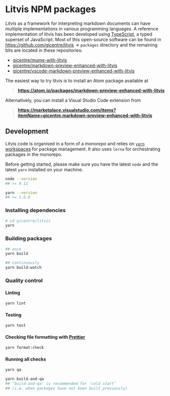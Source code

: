 # Litvis NPM packages

_Litvis_ as a framework for interpreting markdown documents can have multiple implementations in various programming languages.
A reference implementation of litvis has been developed using [TypeScript](https://www.typescriptlang.org/), a typed superset of JavaScript.
Most of this open-source software can be found in https://github.com/gicentre/litvis → `packages` directory and the remaining bits are located in these repositories:

- [gicentre/mume-with-litvis](https://github.com/gicentre/mume-with-litvis)
- [gicentre/markdown-preview-enhanced-with-litvis](https://github.com/gicentre/markdown-preview-enhanced-with-litvis)
- [gicentre/vscode-markdown-preview-enhanced-with-litvis](https://github.com/gicentre/vscode-markdown-preview-enhanced-with-litvis)

The easiest way to try litvis is to install an Atom package available at

> **https://atom.io/packages/markdown-preview-enhanced-with-litvis**

Alternatively, you can install a Visual Studio Code extension from

> **https://marketplace.visualstudio.com/items?itemName=gicentre.markdown-preview-enhanced-with-litvis**

## Development

Litvis code is organised in a form of a _monorepo_ and relies on [`yarn` workspaces](https://yarnpkg.com/lang/en/docs/workspaces/) for package management.
It also uses `lerna` for orchestrating packages in the monorepo.

Before getting started, please make sure you have the latest `node` and the latest `yarn` installed on your machine.

```bash
node --version
## >= 9.11

yarn --version
## >= 1.6.0
```

### Installing dependencies

```bash
# cd gicentre/litvis
yarn
```

### Building packages

```bash
## once
yarn build

## continuously
yarn build:watch
```

### Quality control

#### Linting

```bash
yarn lint
```

#### Testing

```bash
yarn test
```

#### Checking file formatting with [Prettier](https://prettier.io/)

```bash
yarn format:check
```

#### Running all checks

```bash
yarn qa

yarn build-and-qa
## ‘build-and-qa‘ is recommended for ‘cold start’
## (i.e. when packages have not been built previously)
```
